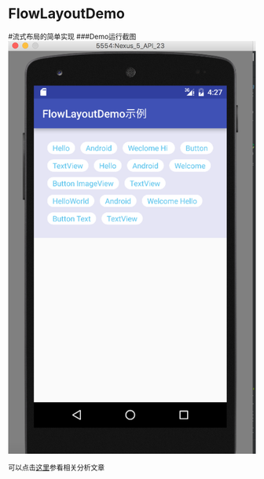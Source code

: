 # FlowLayoutDemo
#流式布局的简单实现
###Demo运行截图
![Ham](https://github.com/Rainmonth/FlowLayoutDemo/raw/master/images/flowlayout_demo.png?raw=true)

可以点击[这里](http://blog.csdn.net/rainmonth/article/details/51152171)参看相关分析文章

